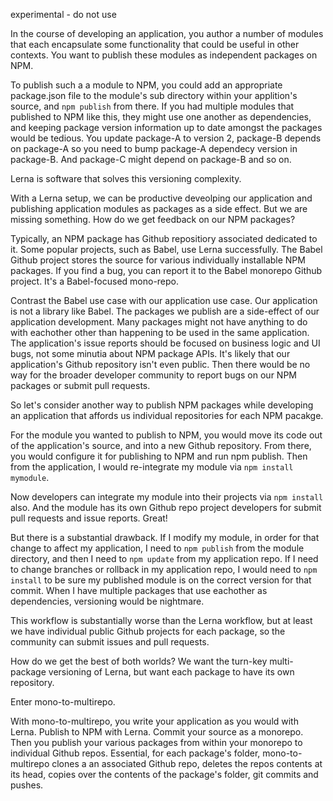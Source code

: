 experimental - do not use

In the course of developing an application, you author a number of modules that each encapsulate some functionality that could be useful in other contexts.  You want to publish these modules as independent packages on NPM.

To publish such a a module to NPM, you could add an appropriate package.json file to the module's sub directory within your applition's source, and `npm publish` from there.  If you had multiple modules that published to NPM like this, they might use one another as dependencies, and keeping package version information up to date amongst the packages would be tedious.  You update package-A to version 2, package-B depends on package-A so you need to bump package-A dependecy version in package-B.  And package-C might depend on package-B and so on.

Lerna is software that solves this versioning complexity.

With a Lerna setup, we can be productive deveolping our application and publishing application modules as packages as a side effect.  But we are missing something.  How do we get feedback on our NPM packages?  

Typically, an NPM package has Github repositiory associated dedicated to it.  Some popular projects, such as Babel, use Lerna successfully.  The Babel Github project stores the source for various individually installable NPM packages.  If you find a bug, you can report it to the Babel monorepo Github project.  It's a Babel-focused mono-repo.

Contrast the Babel use case with our application use case.  Our application is not a library like Babel.  The packages we publish are a side-effect of our application development.  Many packages might not have anything to do with eachother other than happening to be used in the same application.  The application's issue reports should be focused on business logic and UI bugs, not some minutia about NPM package APIs.  It's likely that our application's Github repository isn't even public.  Then there would be no way for the broader developer community to report bugs on our NPM packages or submit pull requests.

So let's consider another way to publish NPM packages while developing an application that affords us individual repositories for each NPM pacakge.

For the module you wanted to publish to NPM, you would move its code out of the application's source, and into a new Github repository.  From there, you would configure it for publishing to NPM and run npm publish.  Then from the application, I would re-integrate my module via `npm install mymodule`.  

Now developers can integrate my module into their projects via `npm install` also.  And the module has its own Github repo project developers for submit pull requests and issue reports.  Great!

But there is a substantial drawback.  If I modify my module, in order for that change to affect my application, I need to `npm publish` from the module directory, and then I need to `npm update` from my application repo.  If I need to change branches or rollback in my application repo, I would need to `npm install` to be sure my published module is on the correct version for that commit.  When I have multiple packages that use eachother as dependencies, versioning would be nightmare.  

This workflow is substantially worse than the Lerna workflow, but at least we have individual public Github projects for each package, so the community can submit issues and pull requests.

How do we get the best of both worlds? We want the turn-key multi-package versioning of Lerna, but want each package to have its own repository.

Enter mono-to-multirepo.

With mono-to-multirepo, you write your application as you would with Lerna.  Publish to NPM with Lerna.  Commit your source as a monorepo.  Then you publish your various packages from within your monorepo to individual Github repos.  Essential, for each package's folder, mono-to-multirepo clones a an associated Github repo, deletes the repos contents at its head, copies over the contents of the package's folder, git commits and pushes.